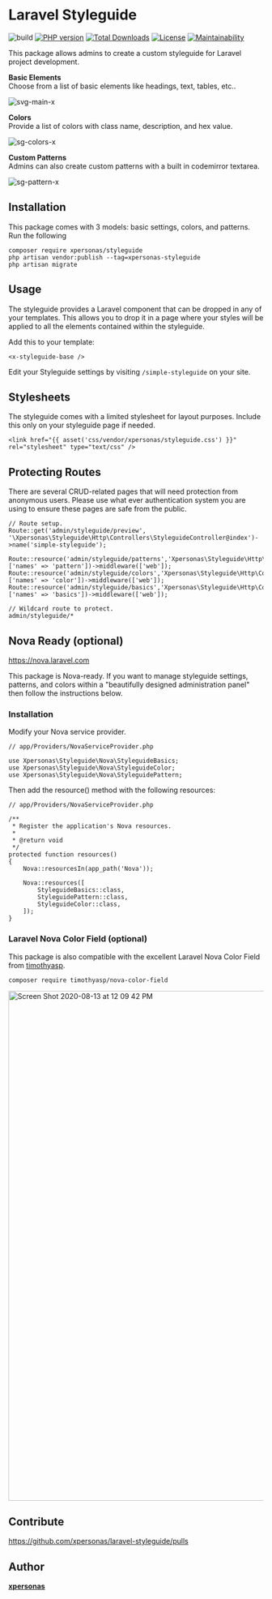 # Laravel Styleguide
![build](https://github.com/xpersonas/laravel-styleguide/workflows/build/badge.svg)
[![PHP version](https://badge.fury.io/ph/xpersonas%2Flaravel-styleguide.svg)](https://badge.fury.io/ph/xpersonas%2Flaravel-styleguide)
[![Total Downloads](https://poser.pugx.org/xpersonas/laravel-styleguide/downloads)](//packagist.org/packages/xpersonas/laravel-styleguide)
[![License](https://poser.pugx.org/xpersonas/laravel-styleguide/license)](https://github.com/xpersonas/laravel-styleguide/blob/master/LICENSE.txt)
[![Maintainability](https://api.codeclimate.com/v1/badges/1285e02e470cea7d401d/maintainability)](https://codeclimate.com/github/xpersonas/laravel-styleguide/maintainability)

This package allows admins to create a custom styleguide for Laravel project development. 

**Basic Elements**  
Choose from a list of basic elements like headings, text, tables, etc.. 

![svg-main-x](https://user-images.githubusercontent.com/5023924/88303382-96958f00-cccc-11ea-8a8a-5b86f75fb556.jpg)

**Colors**  
Provide a list of colors with class name, description, and hex value.

![sg-colors-x](https://user-images.githubusercontent.com/5023924/88303381-96958f00-cccc-11ea-9bca-c42a90494b22.jpg)

**Custom Patterns**  
Admins can also create custom patterns with a built in codemirror textarea. 

![sg-pattern-x](https://user-images.githubusercontent.com/5023924/88303380-95fcf880-cccc-11ea-9c65-05a2f0302329.jpg)

## Installation

This package comes with 3 models: basic settings, colors, and patterns. Run the following 

```
composer require xpersonas/styleguide
php artisan vendor:publish --tag=xpersonas-styleguide
php artisan migrate
```

## Usage

The styleguide provides a Laravel component that can be dropped in any of your templates. This allows you to drop it in a page where your styles will be applied to all the elements contained within the styleguide.

Add this to your template:
```
<x-styleguide-base />
```

Edit your Styleguide settings by visiting `/simple-styleguide` on your site.

## Stylesheets

The styleguide comes with a limited stylesheet for layout purposes. Include this only on your styleguide page if needed.

```
<link href="{{ asset('css/vendor/xpersonas/styleguide.css') }}" rel="stylesheet" type="text/css" />
```

## Protecting Routes

There are several CRUD-related pages that will need protection from anonymous users. Please use what ever authentication system you are using to ensure these pages are safe from the public.

```
// Route setup.
Route::get('admin/styleguide/preview', '\Xpersonas\Styleguide\Http\Controllers\StyleguideController@index')->name('simple-styleguide');

Route::resource('admin/styleguide/patterns','Xpersonas\Styleguide\Http\Controllers\StyleguidePatternController', ['names' => 'pattern'])->middleware(['web']);
Route::resource('admin/styleguide/colors','Xpersonas\Styleguide\Http\Controllers\StyleguideColorController', ['names' => 'color'])->middleware(['web']);
Route::resource('admin/styleguide/basics','Xpersonas\Styleguide\Http\Controllers\StyleguideBasicsController', ['names' => 'basics'])->middleware(['web']);

// Wildcard route to protect.
admin/styleguide/*
```

## Nova Ready (optional)
https://nova.laravel.com

This package is Nova-ready. If you want to manage styleguide settings, patterns, and colors within a "beautifully designed administration panel" then follow the instructions below.

### Installation

Modify your Nova service provider.
```
// app/Providers/NovaServiceProvider.php

use Xpersonas\Styleguide\Nova\StyleguideBasics;
use Xpersonas\Styleguide\Nova\StyleguideColor;
use Xpersonas\Styleguide\Nova\StyleguidePattern;
```

Then add the resource() method with the following resources:

```
// app/Providers/NovaServiceProvider.php

/**
 * Register the application's Nova resources.
 *
 * @return void
 */
protected function resources()
{
    Nova::resourcesIn(app_path('Nova'));

    Nova::resources([
        StyleguideBasics::class,
        StyleguidePattern::class,
        StyleguideColor::class,
    ]);
}
```

### Laravel Nova Color Field (optional)

This package is also compatible with the excellent Laravel Nova Color Field from [timothyasp](https://github.com/timothyasp/nova-color-field). 

```
composer require timothyasp/nova-color-field
```

<img width="1006" alt="Screen Shot 2020-08-13 at 12 09 42 PM" src="https://user-images.githubusercontent.com/5023924/90165163-e4e2fe80-dd5d-11ea-843b-7e5a27e162db.png">

## Contribute

https://github.com/xpersonas/laravel-styleguide/pulls

## Author

**[xpersonas](mailto:justin.neel@gmail.com)**
